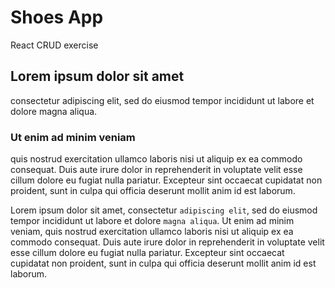 
# Shoes App #
React CRUD exercise 

## Lorem ipsum dolor sit amet ##
 consectetur adipiscing elit, sed do
 eiusmod tempor incididunt ut labore et dolore
 magna aliqua.
 
### Ut enim ad minim veniam ###
quis nostrud exercitation ullamco laboris nisi ut aliquip ex ea commodo consequat.
Duis aute irure dolor in reprehenderit in voluptate velit esse cillum dolore eu 
fugiat nulla pariatur. Excepteur sint occaecat cupidatat non proident, sunt in culpa qui officia deserunt
mollit anim id est laborum.


Lorem ipsum dolor sit amet, consectetur `adipiscing elit`, sed do eiusmod tempor incididunt ut labore et dolore `magna aliqua`. Ut enim ad minim veniam, quis nostrud exercitation ullamco laboris nisi ut aliquip ex ea commodo consequat. Duis aute irure dolor in reprehenderit in voluptate velit esse cillum dolore eu fugiat nulla pariatur. Excepteur sint occaecat cupidatat non proident, sunt in culpa qui officia deserunt mollit anim id est laborum.





